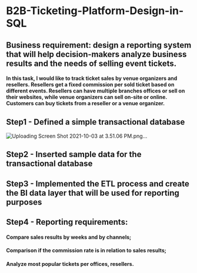 # B2B-Ticketing-Platform-Design-in-SQL

## Business requirement: design a reporting system that will help decision-makers analyze business results and the needs of selling event tickets.

#### In this task, I would like to track ticket sales by venue organizers and resellers. Resellers get a fixed commission per sold ticket based on different events. Resellers can have multiple branches offices or sell on their websites, while venue organizers can sell on-site or online. Customers can buy tickets from a reseller or a venue organizer.

## Step1 - Defined a simple transactional database
![Uploading Screen Shot 2021-10-03 at 3.51.06 PM.png…](https://user-images.githubusercontent.com/72532551/135745264-2747dc25-886f-4e68-bc96-0357f7e663b1.png)

## Step2 - Inserted sample data for the transactional database

## Step3 - Implemented the ETL process and create the BI data layer that will be used for reporting purposes

## Step4 - Reporting requirements:

#### Compare sales results by weeks and by channels;
#### Comparison if the commission rate is in relation to sales results;
#### Analyze most popular tickets per offices, resellers.
